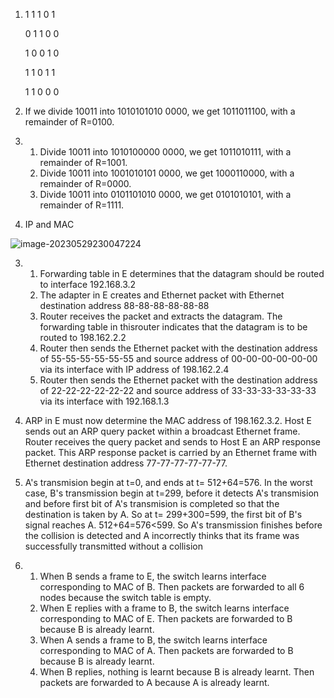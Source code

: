 1. 1 1 1 0 1

   0 1 1 0 0

   1 0 0 1 0

   1 1 0 1 1

   1 1 0 0 0

2. If we divide 10011 into 1010101010 0000, we get 1011011100, with a remainder of R=0100. 

3. 1. Divide 10011 into 1010100000 0000, we get 1011010111, with a remainder of R=1001.
   2. Divide 10011 into 1001010101 0000, we get 1000110000, with a remainder of R=0000.
   3. Divide 10011 into 0101101010 0000, we get 0101010101, with a remainder of R=1111.

4.  IP and MAC

   ![image-20230529230047224](C:\Users\Administrator\AppData\Roaming\Typora\typora-user-images\image-20230529230047224.png)

   3. 1. Forwarding table in E determines that the datagram should be routed to interface 192.168.3.2
      2.  The adapter in E creates and Ethernet packet with Ethernet destination address 88-88-88-88-88-88
      3. Router receives the packet and extracts the datagram. The forwarding table in thisrouter indicates that the datagram is to be routed to 198.162.2.2
      4. Router then sends the Ethernet packet with the destination address of 55-55-55-55-55-55 and source address of 00-00-00-00-00-00 via its interface with IP address of 198.162.2.4
      5. Router then sends the Ethernet packet with the destination address of 22-22-22-22-22-22 and source address of 33-33-33-33-33-33 via its interface with 192.168.1.3
   4. ARP in E must now determine the MAC address of 198.162.3.2. Host E sends out an ARP query packet within a broadcast Ethernet frame. Router receives the query packet and sends to Host E an ARP response packet. This ARP response packet is carried by an Ethernet frame with Ethernet destination address 77-77-77-77-77-77.

5. A's transmision begin at t=0, and ends at t= 512+64=576. In the worst case, B's transmission begin at t=299, before it detects A's transmision and before first bit of A's transmision is completed so that the destination is taken by A. So at t= 299+300=599, the first bit of B's signal reaches A. 512+64=576<599. So A's transmission finishes before the collision is detected and  A incorrectly thinks that its frame was successfully transmitted without a collision
6. 1.  When B sends a frame to E, the switch learns interface corresponding to MAC of B. Then packets are forwarded to all 6 nodes because the switch table is empty.
   2. When E replies with a frame to B, the switch learns interface corresponding to MAC of E. Then packets are forwarded to B because B is already learnt.
   3. When  A sends a frame to B, the switch learns interface corresponding to MAC of A. Then packets are forwarded to B because B is already learnt.
   4. When B replies, nothing is learnt because B is already learnt. Then packets are forwarded to A because A is already learnt.